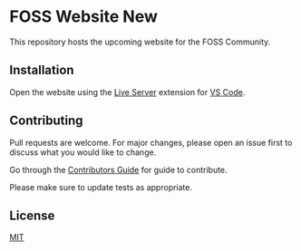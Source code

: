 # FOSS Website New

This repository hosts the upcoming website for the FOSS Community.

## Installation

Open the website using the [Live Server](https://marketplace.visualstudio.com/items?itemName=ritwickdey.LiveServer) extension for [VS Code](https://code.visualstudio.com).

## Contributing

Pull requests are welcome. For major changes, please open an issue first to discuss what you would like to change.

Go through the [Contributors Guide](https://github.com/akshatcoder-hash/FOSS-website-new/blob/main/Contributions.md) for guide to contribute.

Please make sure to update tests as appropriate.

## License
[MIT](https://choosealicense.com/licenses/mit/)

